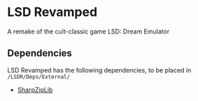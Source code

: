 # LSD Revamped
A remake of the cult-classic game LSD: Dream Emulator

## Dependencies
LSD Revamped has the following dependencies, to be placed in `/LSDR/Deps/External/`
* [SharpZipLib](https://github.com/icsharpcode/SharpZipLib)
